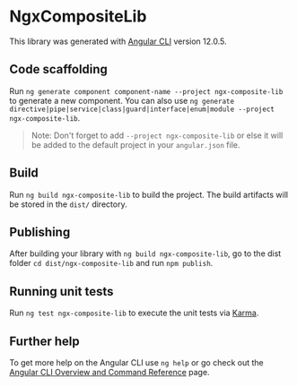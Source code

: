 # NgxCompositeLib

This library was generated with [Angular CLI](https://github.com/angular/angular-cli) version 12.0.5.

## Code scaffolding

Run `ng generate component component-name --project ngx-composite-lib` to generate a new component. You can also use `ng generate directive|pipe|service|class|guard|interface|enum|module --project ngx-composite-lib`.
> Note: Don't forget to add `--project ngx-composite-lib` or else it will be added to the default project in your `angular.json` file. 

## Build

Run `ng build ngx-composite-lib` to build the project. The build artifacts will be stored in the `dist/` directory.

## Publishing

After building your library with `ng build ngx-composite-lib`, go to the dist folder `cd dist/ngx-composite-lib` and run `npm publish`.

## Running unit tests

Run `ng test ngx-composite-lib` to execute the unit tests via [Karma](https://karma-runner.github.io).

## Further help

To get more help on the Angular CLI use `ng help` or go check out the [Angular CLI Overview and Command Reference](https://angular.io/cli) page.

